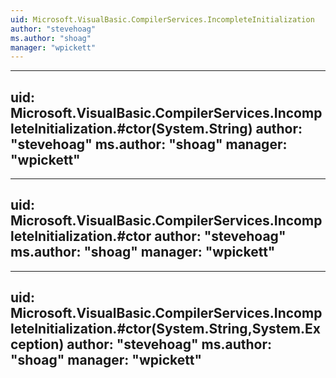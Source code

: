 ```yaml
---
uid: Microsoft.VisualBasic.CompilerServices.IncompleteInitialization
author: "stevehoag"
ms.author: "shoag"
manager: "wpickett"
---
```


---
uid: Microsoft.VisualBasic.CompilerServices.IncompleteInitialization.#ctor(System.String)
author: "stevehoag"
ms.author: "shoag"
manager: "wpickett"
---

---
uid: Microsoft.VisualBasic.CompilerServices.IncompleteInitialization.#ctor
author: "stevehoag"
ms.author: "shoag"
manager: "wpickett"
---

---
uid: Microsoft.VisualBasic.CompilerServices.IncompleteInitialization.#ctor(System.String,System.Exception)
author: "stevehoag"
ms.author: "shoag"
manager: "wpickett"
---
